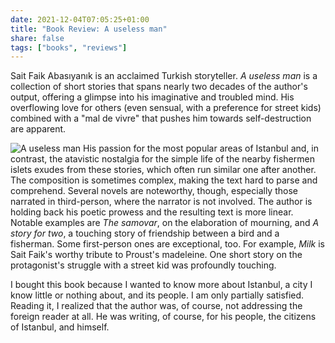 ```yaml
---
date: 2021-12-04T07:05:25+01:00
title: "Book Review: A useless man"
share: false
tags: ["books", "reviews"]
---
```

Sait Faik Abasıyanık is an acclaimed Turkish storyteller. *A useless man* is
a collection of short stories that spans nearly two decades of the author's
output, offering a glimpse into his imaginative and troubled mind. His
overflowing love for others (even sensual, with a preference for street kids)
combined with a "mal de vivre" that pushes him towards self-destruction are
apparent. 

![A useless man](/images/a-useless-man.jpg#right)
His passion for the most popular areas of Istanbul and, in contrast, the
atavistic nostalgia for the simple life of the nearby fishermen islets exudes
from these stories, which often run similar one after another. The composition
is sometimes complex, making the text hard to parse and comprehend. Several
novels are noteworthy, though, especially those narrated in third-person, where
the narrator is not involved. The author is holding back his poetic prowess and
the resulting text is more linear. Notable examples are *The samovar*, on the
elaboration of mourning, and *A story for two*, a touching story of friendship
between a bird and a fisherman. Some first-person ones are exceptional, too.
For example, *Milk* is Sait Faik's worthy tribute to Proust's madeleine. One
short story on the protagonist's struggle with a street kid was profoundly
touching.

I bought this book because I wanted to know more about Istanbul, a city I know
little or nothing about, and its people. I am only partially satisfied. Reading
it, I realized that the author was, of course,  not addressing the foreign
reader at all. He was writing, of course, for his people, the citizens of
Istanbul, and himself.



 [rss]: https://nicolaiarocci.com/index.xml
 [tw]: http://twitter.com/nicolaiarocci
 [nl]: https://buttondown.email/nicolaiarocci
